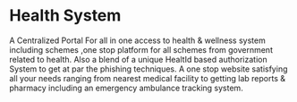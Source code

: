 # Health System

A Centralized Portal For all in one access to health & wellness system including schemes ,one stop platform for all schemes from government related to health.
Also a blend of a unique HealtId based authorization System to get at par the phishing techniques.
A one stop website satisfying all your needs ranging from nearest medical facility to getting lab reports & pharmacy including an emergency ambulance tracking system.
